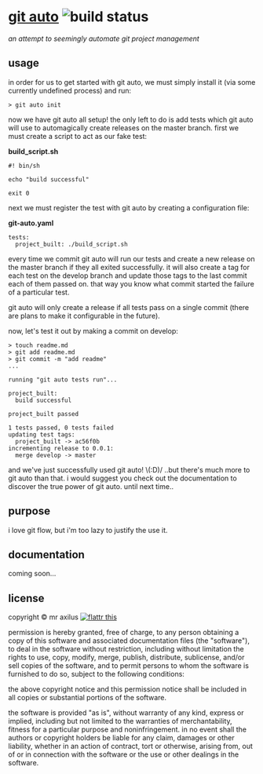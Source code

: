 # [git auto][1] ![build status][2]
*an attempt to seemingly automate git project management*

## usage
in order for us to get started with git auto, we must simply install it (via
some currently undefined process) and run:

```
> git auto init
```

now we have git auto all setup! the only left to do is add tests which git
auto will use to automagically create releases on the master branch. first we
must create a script to act as our fake test:

**build_script.sh**
```
#! bin/sh

echo "build successful"

exit 0
```

next we must register the test with git auto by creating a configuration file:

**git-auto.yaml**
```
tests:
  project_built: ./build_script.sh
```

every time we commit git auto will run our tests and create a new release on
the master branch if they all exited successfully. it will also create a tag
for each test on the develop branch and update those tags to the last commit
each of them passed on. that way you know what commit started the failure of a
particular test.

git auto will only create a release if all tests pass on a single commit
(there are plans to make it configurable in the future).

now, let's test it out by making a commit on develop:

```
> touch readme.md
> git add readme.md
> git commit -m "add readme"
...

running "git auto tests run"...

project_built:
  build successful

project_built passed

1 tests passed, 0 tests failed
updating test tags:
  project_built -> ac56f0b
incrementing release to 0.0.1:
  merge develop -> master
```

and we've just successfully used git auto! \\(:D)/ ..but there's much more to
git auto than that. i would suggest you check out the documentation to
discover the true power of git auto. until next time..


## purpose
i love git flow, but i'm too lazy to justify the use it.

## documentation
coming soon...


## license
copyright © mr axilus [![flattr this][3]][4]

permission is hereby granted, free of charge, to any person obtaining a copy
of this software and associated documentation files (the "software"), to deal
in the software without restriction, including without limitation the rights
to use, copy, modify, merge, publish, distribute, sublicense, and/or sell
copies of the software, and to permit persons to whom the software is
furnished to do so, subject to the following conditions:

the above copyright notice and this permission notice shall be included in all
copies or substantial portions of the software.

the software is provided "as is", without warranty of any kind, express or
implied, including but not limited to the warranties of merchantability,
fitness for a particular purpose and noninfringement. in no event shall the
authors or copyright holders be liable for any claim, damages or other
liability, whether in an action of contract, tort or otherwise, arising from,
out of or in connection with the software or the use or other dealings in the
software.

[1]: git-auto.projectaxil.us "git auto"
[2]: https://secure.travis-ci.org/mraxilus/git-auto.png?branch=master
[3]: http://api.flattr.com/button/flattr-badge-large.png
[4]: https://flattr.com/profile/mraxilus

